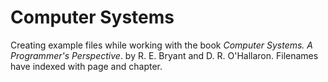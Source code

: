 # Computer Systems

Creating example files while working with the book *Computer Systems. A Programmer's Perspective*. by R. E. Bryant and D. R. O'Hallaron. Filenames have indexed with page and chapter.
